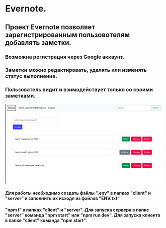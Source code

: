 # Evernote.
## Проект Evernote позволяет зарегистрированным пользовотелям добавлять заметки.
### Возможна регистрация через Google аккаунт.
### Заметки можно редактировать, удалять или изменять статус выполнение. 
### Пользователь видит и взимодействует только со своими заметками.
![Alt text](/client/public/evernoteSkrin.png?raw=true "Optional Title")
#### Для работы необходимо создать файлы ".env" в папках "client" и "server" и заполнить их исходя из файлов "ENV.txt" 
#### "npm i" в папках "client" и "server". Для запуска сервера в папке "server" команда "npm start" или "npm run dev". Для запуска клиента в папке "client" команда "npm start".

